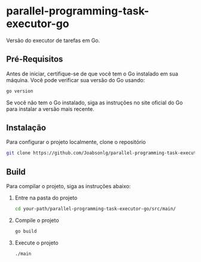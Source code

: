 # parallel-programming-task-executor-go

Versão do executor de tarefas em Go.

## Pré-Requisitos

Antes de iniciar, certifique-se de que você tem o Go instalado em sua máquina.
Você pode verificar sua versão do Go usando:

```bash
go version
```

Se você não tem o Go instalado, siga as instruções no site oficial do Go para instalar a versão mais recente.

## Instalação

Para configurar o projeto localmente, clone o repositório

```bash
git clone https://github.com/Joabsonlg/parallel-programming-task-executor-go.git
```

## Build

Para compilar o projeto, siga as instruções abaixo:

1. Entre na pasta do projeto

    ```bash
    cd your-path/parallel-programming-task-executor-go/src/main/
    ```

2. Compile o projeto

    ```bash
    go build
    ```

3. Execute o projeto

    ```bash
    ./main
    ```
